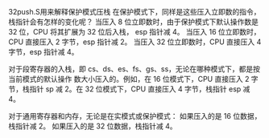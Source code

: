 32push.S用来解释保护模式压栈
在保护模式下，同样是这些压入立即数的指令，栈指针会有怎样的变化呢？
当压入 8 位立即数时，由于保护模式下默认操作数是 32 位，CPU 将其扩展为 32 位后入栈，
esp 指针减 4。
当压入 16 位立即数时，CPU 直接压入 2 字节，esp 指针减 2。
当压入 32 位立即数时，CPU 直接压入 4 字节，esp 指针减 4。

对于段寄存器的入栈，即 cs、ds、es、fs、gs、ss，无论在哪种模式下，都是按当前模式的默认操作
数大小压入的。例如，在 16 位模式下，CPU 直接压入 2 字节，栈指针 sp 减 2。在 32 位模式下，CPU 直接压入 4 字节，栈指针 esp 减 4。

对于通用寄存器和内存，无论是在实模式或保护模式：
如果压入的是 16 位数据，栈指针减 2。
如果压入的是 32 位数据，栈指针减 4。
